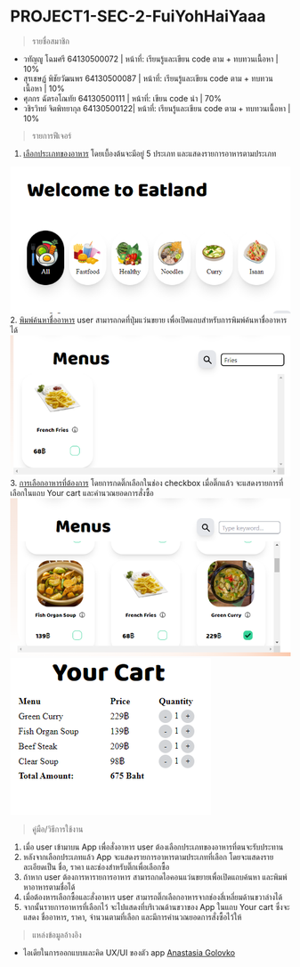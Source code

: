 # PROJECT1-SEC-2-FuiYohHaiYaaa


>รายชื่อสมาชิก
* วทัญญู โฉมศรี 64130500072 | หน้าที่: เรียนรู้และเขียน code ตาม + ทบทวนเนื้อหา | 10%
* สุรเชษฏ์ พิชัยวัฒนพร 64130500087 | หน้าที่: เรียนรู้และเขียน code ตาม + ทบทวนเนื้อหา | 10%
* ศุภกร ฉัตรอโณทัย 64130500111 | หน้าที่: เขียน code นำ | 70%
* วชิรวิทย์ จิตพิทยากุล 64130500122| หน้าที่: เรียนรู้และเขียน code ตาม + ทบทวนเนื้อหา | 10%

>รายการฟีเจอร์
1. <ins>เลือกประเภทของอาหาร</ins> โดยเบื้องต้นจะมีอยู่ 5 ประเภท และแสดงรายการอาหารตามประเภท
<img src="docs/TypeSelection.png"> 
2. <ins>พิมพ์ค้นหาชื่ออาหาร</ins> user สามารถกดที่ปุ่มแว่นขยาย เพื่อเปิดแถบสำหรับการพิมพ์ค้นหาชื่ออาหารได้
<img src="docs/DishSearching.png">
3. <ins>การเลือกอาหารที่ต้องการ</ins> โดยการกดติ๊กเลือกในช่อง checkbox เมื่อติ๊กแล้ว จะแสดงรายการที่เลือกในแถบ Your cart และคำนวณยอดการสั่งซื้อ
<img src="docs/Checkbox.png">
<img src="docs/totalAmount.png">

>คู่มือ/วิธีการใช้งาน

1. เมื่อ user เข้ามาบน App เพื่อสั่งอาหาร user ต้องเลือกประเภทของอาหารที่ตนจะรับประทาน
2. หลังจากเลือกประเภทแล้ว App จะแสดงรายการอาหารตามประเภทที่เลือก โดยจะแสดงรายละเอียดเป็น ชื่อ, ราคา และช่องสำหรับติ๊กเพื่อเลือกซื้อ
3. ถ้าหาก user ต้องการหารายการอาหาร สามารถกดไอคอนแว่นขยายเพื่อเปิดแถบค้นหา และพิมพ์หาอาหารตามชื่อได้
4. เมื่อต้องหารเลือกซื้อและสั่งอาหาร user สามารถติ๊กเลือกอาหารจากช่องสี่เหลี่ยมด้านขวาล่างได้
5. จากนั้นรายการอาหารที่เลือกไว้ จะไปแสดงที่บริเวณด้านขวาของ App ในแถบ Your cart ซึ่งจะแสดง ชื่ออาหาร, ราคา, จำนวนตามที่เลือก และมีการคำนวณยอดการสั่งซื้อไว้ให้

>แหล่งข้อมูลอ้างอิง
* ไอเดียในการออกแบบและคิด UX/UI ของตัว app [Anastasia Golovko](https://dribbble.com/shots/14803442-Food-Delivery-service-App-Design)
